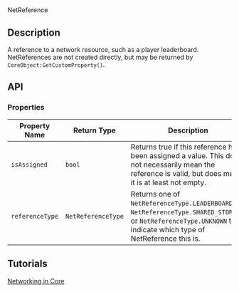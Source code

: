 # 

NetReference

## Description

A reference to a network resource, such as a player leaderboard. NetReferences are not created directly, but may be returned by `CoreObject:GetCustomProperty()`.

## API

### Properties 

| Property Name | Return Type | Description | Tags |
| -------- | ----------- | ----------- | ---- |
| `isAssigned` | `bool` | Returns true if this reference has been assigned a value. This does not necessarily mean the reference is valid, but does mean it is at least not empty. | Read-Only |
| `referenceType` | `NetReferenceType` | Returns one of `NetReferenceType.LEADERBOARD`, `NetReferenceType.SHARED_STORAGE`, or `NetReferenceType.UNKNOWN` to indicate which type of NetReference this is. | Read-Only |

## Tutorials 

[Networking in Core](../tutorials/networking.md)
